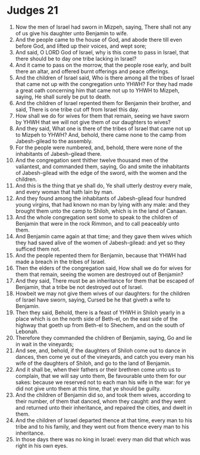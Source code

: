 ﻿# Judges  21
1. Now the men of Israel had sworn in Mizpeh, saying, There shall not any of us give his daughter unto Benjamin to wife. 
2. And the people came to the house of God, and abode there till even before God, and lifted up their voices, and wept sore; 
3. And said, O LORD God of Israel, why is this come to pass in Israel, that there should be to day one tribe lacking in Israel? 
4. And it came to pass on the morrow, that the people rose early, and built there an altar, and offered burnt offerings and peace offerings. 
5. And the children of Israel said, Who is there among all the tribes of Israel that came not up with the congregation unto YHWH? For they had made a great oath concerning him that came not up to YHWH to Mizpeh, saying, He shall surely be put to death. 
6. And the children of Israel repented them for Benjamin their brother, and said, There is one tribe cut off from Israel this day. 
7. How shall we do for wives for them that remain, seeing we have sworn by YHWH that we will not give them of our daughters to wives? 
8.  And they said, What one is there of the tribes of Israel that came not up to Mizpeh to YHWH? And, behold, there came none to the camp from Jabesh-gilead to the assembly. 
9. For the people were numbered, and, behold, there were none of the inhabitants of Jabesh-gilead there. 
10. And the congregation sent thither twelve thousand men of the valiantest, and commanded them, saying, Go and smite the inhabitants of Jabesh-gilead with the edge of the sword, with the women and the children. 
11. And this is the thing that ye shall do, Ye shall utterly destroy every male, and every woman that hath lain by man. 
12. And they found among the inhabitants of Jabesh-gilead four hundred young virgins, that had known no man by lying with any male: and they brought them unto the camp to Shiloh, which is in the land of Canaan. 
13. And the whole congregation sent some to speak to the children of Benjamin that were in the rock Rimmon, and to call peaceably unto them. 
14. And Benjamin came again at that time; and they gave them wives which they had saved alive of the women of Jabesh-gilead: and yet so they sufficed them not. 
15. And the people repented them for Benjamin, because that YHWH had made a breach in the tribes of Israel. 
16.  Then the elders of the congregation said, How shall we do for wives for them that remain, seeing the women are destroyed out of Benjamin? 
17. And they said, There must be an inheritance for them that be escaped of Benjamin, that a tribe be not destroyed out of Israel. 
18. Howbeit we may not give them wives of our daughters: for the children of Israel have sworn, saying, Cursed be he that giveth a wife to Benjamin. 
19. Then they said, Behold, there is a feast of YHWH in Shiloh yearly in a place which is on the north side of Beth-el, on the east side of the highway that goeth up from Beth-el to Shechem, and on the south of Lebonah. 
20. Therefore they commanded the children of Benjamin, saying, Go and lie in wait in the vineyards; 
21. And see, and, behold, if the daughters of Shiloh come out to dance in dances, then come ye out of the vineyards, and catch you every man his wife of the daughters of Shiloh, and go to the land of Benjamin. 
22. And it shall be, when their fathers or their brethren come unto us to complain, that we will say unto them, Be favourable unto them for our sakes: because we reserved not to each man his wife in the war: for ye did not give unto them at this time, that ye should be guilty. 
23. And the children of Benjamin did so, and took them wives, according to their number, of them that danced, whom they caught: and they went and returned unto their inheritance, and repaired the cities, and dwelt in them. 
24. And the children of Israel departed thence at that time, every man to his tribe and to his family, and they went out from thence every man to his inheritance. 
25. In those days there was no king in Israel: every man did that which was right in his own eyes. 
